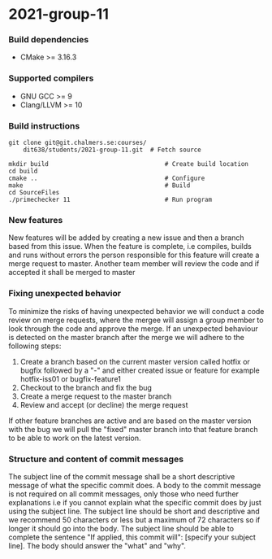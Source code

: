 # 2021-group-11

### Build dependencies

- CMake >= 3.16.3

### Supported compilers

- GNU GCC >= 9
- Clang/LLVM >= 10

### Build instructions

```shell script
git clone git@git.chalmers.se:courses/
	dit638/students/2021-group-11.git  # Fetch source

mkdir build                                # Create build location
cd build
cmake ..                                   # Configure
make                                       # Build
cd SourceFiles
./primechecker 11                          # Run program
```

### New features

New features will be added by creating a new issue and then a branch based from this issue. When the feature is complete, i.e compiles, builds and runs without errors
the person responsible for this feature will create a merge request to master. Another team member will review the code and if accepted it shall be merged to master

### Fixing unexpected behavior

To minimize the risks of having unexpected behavior we will conduct a code review on merge requests, where the mergee will assign a group member to look through the code and approve the merge. If an unexpected behaviour is detected on the master branch after the merge we will adhere to the following steps:

1. Create a branch based on the current master version called hotfix or bugfix followed by a "-" and either created issue or feature for example hotfix-iss01 or bugfix-feature1
2. Checkout to the branch and fix the bug
3. Create a merge request to the master branch
4. Review and accept (or decline) the merge request

If other feature branches are active and are based on the master version with the bug we will pull the "fixed" master branch into that feature branch to be able to work on the latest version.

### Structure and content of commit messages

The subject line of the commit message shall be a short descriptive message of what the specific commit does. A body to the commit message is not required on all commit messages, only those who need further explanations i.e if you cannot explain what the specific commit does by just using the subject line. The subject line should be short and descriptive and we recommend 50 characters or less but a maximum of 72 characters so if longer it should go into the body. The subject line should be able to complete the sentence "If applied, this commit will": [specify your subject line]. The body should answer the "what" and "why".

